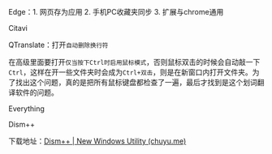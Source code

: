 Edge：1. 网页存为应用 2. 手机PC收藏夹同步 3. 扩展与chrome通用

Citavi

QTranslate：打开`自动删除换行符`

在高级里面要打开`仅当按下Ctrl时启用鼠标模式`，否则鼠标双击的时候会自动敲一下`Ctrl`，这样在开一些文件夹时会成为`Ctrl+双击`，则是在新窗口内打开文件夹。为了找出这个问题，真的是把所有鼠标键盘都检查了一遍，最后才找到是这个划词翻译软件的问题。

Everything

Dism++

下载地址：[Dism++ | New Windows Utility (chuyu.me)](https://www.chuyu.me/en/index.html)



